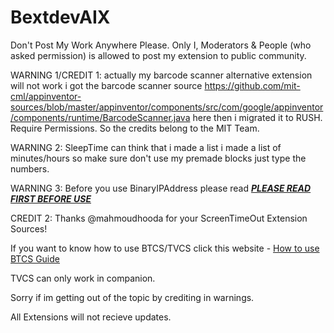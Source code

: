 # BextdevAIX

Don't Post My Work Anywhere Please. Only I, Moderators & People (who asked permission) is allowed to post my extension to public community.

WARNING 1/CREDIT 1: actually my barcode scanner alternative extension will not work i got the barcode scanner source https://github.com/mit-cml/appinventor-sources/blob/master/appinventor/components/src/com/google/appinventor/components/runtime/BarcodeScanner.java here then i migrated it to RUSH. Require Permissions. So the credits belong to the MIT Team. 

WARNING 2: SleepTime can think that i made a list i made a list of minutes/hours so make sure don't use my premade blocks just type the numbers.

WARNING 3: Before you use BinaryIPAddress please read <a href="https://developer.android.com/reference/android/net/wifi/WifiInfo#getIpAddress()"><b><i>PLEASE READ FIRST BEFORE USE</i></b></a>

CREDIT 2: Thanks @mahmoudhooda for your ScreenTimeOut Extension Sources! 

If you want to know how to use BTCS/TVCS click this website - <a href="https://sites.google.com/view/ai2-brandonang/why-use-camcorderrecordstatussharemessagestatus-work-in-the-middle-of">How to use BTCS Guide</a>

TVCS can only work in companion. 

Sorry if im getting out of the topic by crediting in warnings. 

All Extensions will not recieve updates.
